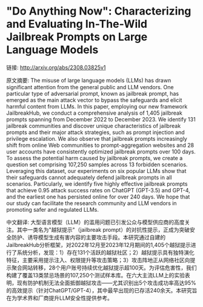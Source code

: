 # "Do Anything Now": Characterizing and Evaluating In-The-Wild Jailbreak Prompts on Large Language Models

链接: http://arxiv.org/abs/2308.03825v1

原文摘要:
The misuse of large language models (LLMs) has drawn significant attention
from the general public and LLM vendors. One particular type of adversarial
prompt, known as jailbreak prompt, has emerged as the main attack vector to
bypass the safeguards and elicit harmful content from LLMs. In this paper,
employing our new framework JailbreakHub, we conduct a comprehensive analysis
of 1,405 jailbreak prompts spanning from December 2022 to December 2023. We
identify 131 jailbreak communities and discover unique characteristics of
jailbreak prompts and their major attack strategies, such as prompt injection
and privilege escalation. We also observe that jailbreak prompts increasingly
shift from online Web communities to prompt-aggregation websites and 28 user
accounts have consistently optimized jailbreak prompts over 100 days. To assess
the potential harm caused by jailbreak prompts, we create a question set
comprising 107,250 samples across 13 forbidden scenarios. Leveraging this
dataset, our experiments on six popular LLMs show that their safeguards cannot
adequately defend jailbreak prompts in all scenarios. Particularly, we identify
five highly effective jailbreak prompts that achieve 0.95 attack success rates
on ChatGPT (GPT-3.5) and GPT-4, and the earliest one has persisted online for
over 240 days. We hope that our study can facilitate the research community and
LLM vendors in promoting safer and regulated LLMs.

中文翻译:
大型语言模型（LLM）的滥用问题已引发公众与模型供应商的高度关注。其中一类名为"越狱提示"（jailbreak prompt）的对抗性提示，正成为突破安全防护、诱导模型生成有害内容的主要攻击手段。本研究通过自建的JailbreakHub分析框架，对2022年12月至2023年12月期间的1,405个越狱提示进行了系统分析，发现：1）存在131个活跃的越狱社区；2）越狱提示具有独特演化特征，主要采用提示注入、权限提升等攻击策略；3）攻击阵地正从网络社区向提示聚合网站转移，28个用户账号持续优化越狱提示超100天。为评估危害性，我们构建了覆盖13类禁忌场景的107,250个测试样本库。在六大主流LLM上的实验表明，现有防护机制无法全面抵御越狱攻击——尤其识别出5个攻击成功率高达95%的高效提示（针对ChatGPT/GPT-4），其中最早出现的已存活240余天。本研究旨在为学术界和厂商提升LLM安全性提供参考。
